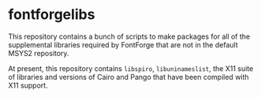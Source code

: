 # fontforgelibs
This repository contains a bunch of scripts to make packages for all of the
supplemental libraries required by FontForge that are not in the default
MSYS2 repository.

At present, this repository contains `libspiro`, `libuninameslist`, the
X11 suite of libraries and versions of Cairo and Pango that have been compiled
with X11 support.

